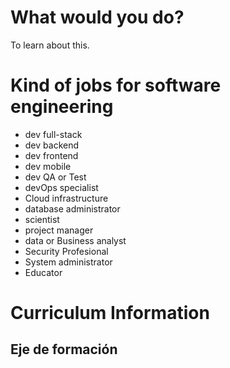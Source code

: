 # What would you do? 
To learn about this. 
# Kind of jobs for software engineering 
- dev full-stack 
- dev backend
- dev frontend 
- dev mobile
- dev QA or Test
- devOps specialist
- Cloud infrastructure 
- database administrator 
- scientist 
- project manager
- data or Business analyst 
- Security Profesional 
- System administrator 
- Educator 
# Curriculum Information 
## Eje de formación 
